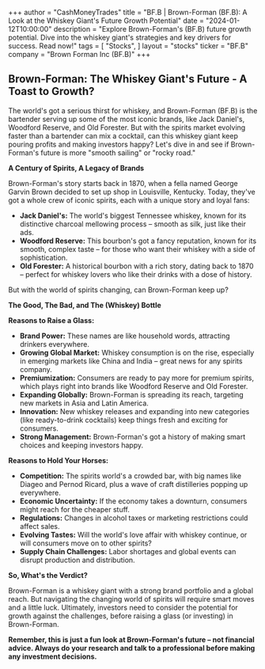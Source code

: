 +++
author = "CashMoneyTrades"
title = "BF.B |  Brown-Forman (BF.B): A Look at the Whiskey Giant's Future Growth Potential"
date = "2024-01-12T10:00:00"
description = "Explore Brown-Forman's (BF.B) future growth potential.  Dive into the whiskey giant's strategies and key drivers for success.  Read now!"
tags = [
"Stocks",
]
layout = "stocks"
ticker = "BF.B"
company = "Brown Forman Inc (BF.B)"
+++
        


## Brown-Forman: The Whiskey Giant's Future - A Toast to Growth?

The world's got a serious thirst for whiskey, and Brown-Forman (BF.B) is the bartender serving up some of the most iconic brands, like Jack Daniel's, Woodford Reserve, and Old Forester.  But with the spirits market evolving faster than a bartender can mix a cocktail, can this whiskey giant keep pouring profits and making investors happy?  Let's dive in and see if Brown-Forman's future is more "smooth sailing" or "rocky road."

**A Century of Spirits, A Legacy of Brands**

Brown-Forman's story starts back in 1870, when a fella named George Garvin Brown decided to set up shop in Louisville, Kentucky. Today, they've got a whole crew of iconic spirits, each with a unique story and loyal fans:

* **Jack Daniel's:**  The world's biggest Tennessee whiskey, known for its distinctive charcoal mellowing process – smooth as silk, just like their ads.
* **Woodford Reserve:**  This bourbon's got a fancy reputation, known for its smooth, complex taste – for those who want their whiskey with a side of sophistication. 
* **Old Forester:**  A historical bourbon with a rich story, dating back to 1870 – perfect for whiskey lovers who like their drinks with a dose of history. 

But with the world of spirits changing, can Brown-Forman keep up?  

**The Good, The Bad, and The (Whiskey) Bottle**

**Reasons to Raise a Glass:**

* **Brand Power:**  These names are like household words, attracting drinkers everywhere. 
* **Growing Global Market:**  Whiskey consumption is on the rise, especially in emerging markets like China and India – great news for any spirits company.
* **Premiumization:**  Consumers are ready to pay more for premium spirits, which plays right into brands like Woodford Reserve and Old Forester.
* **Expanding Globally:**  Brown-Forman is spreading its reach, targeting new markets in Asia and Latin America.
* **Innovation:**  New whiskey releases and expanding into new categories (like ready-to-drink cocktails) keep things fresh and exciting for consumers.
* **Strong Management:**  Brown-Forman's got a history of making smart choices and keeping investors happy. 

**Reasons to Hold Your Horses:**

* **Competition:**  The spirits world's a crowded bar, with big names like Diageo and Pernod Ricard, plus a wave of craft distilleries popping up everywhere. 
* **Economic Uncertainty:**  If the economy takes a downturn, consumers might reach for the cheaper stuff.
* **Regulations:**  Changes in alcohol taxes or marketing restrictions could affect sales.
* **Evolving Tastes:**  Will the world's love affair with whiskey continue, or will consumers move on to other spirits?
* **Supply Chain Challenges:**  Labor shortages and global events can disrupt production and distribution. 

**So, What's the Verdict?**

Brown-Forman is a whiskey giant with a strong brand portfolio and a global reach.  But navigating the changing world of spirits will require smart moves and a little luck.  Ultimately, investors need to consider the potential for growth against the challenges, before raising a glass (or investing) in Brown-Forman. 

**Remember, this is just a fun look at Brown-Forman's future – not financial advice.  Always do your research and talk to a professional before making any investment decisions.** 

        